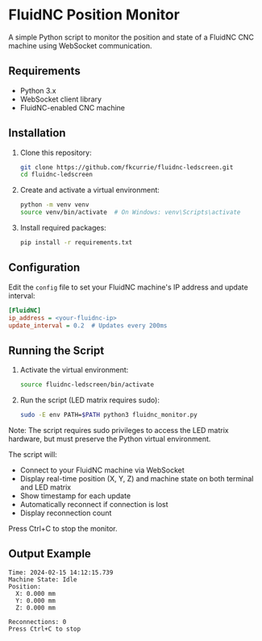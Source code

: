 # FluidNC Position Monitor

A simple Python script to monitor the position and state of a FluidNC CNC machine using WebSocket communication.

## Requirements

- Python 3.x
- WebSocket client library
- FluidNC-enabled CNC machine

## Installation

1. Clone this repository:
   ```bash
   git clone https://github.com/fkcurrie/fluidnc-ledscreen.git
   cd fluidnc-ledscreen
   ```

2. Create and activate a virtual environment:
   ```bash
   python -m venv venv
   source venv/bin/activate  # On Windows: venv\Scripts\activate
   ```

3. Install required packages:
   ```bash
   pip install -r requirements.txt
   ```

## Configuration

Edit the `config` file to set your FluidNC machine's IP address and update interval:
   ```ini
   [FluidNC]
   ip_address = <your-fluidnc-ip>
   update_interval = 0.2  # Updates every 200ms
   ```

## Running the Script

1. Activate the virtual environment:
   ```bash
   source fluidnc-ledscreen/bin/activate
   ```

2. Run the script (LED matrix requires sudo):
   ```bash
   sudo -E env PATH=$PATH python3 fluidnc_monitor.py
   ```

Note: The script requires sudo privileges to access the LED matrix hardware, but must preserve the Python virtual environment.

The script will:
- Connect to your FluidNC machine via WebSocket
- Display real-time position (X, Y, Z) and machine state on both terminal and LED matrix
- Show timestamp for each update
- Automatically reconnect if connection is lost
- Display reconnection count

Press Ctrl+C to stop the monitor.

## Output Example
   ```
   Time: 2024-02-15 14:12:15.739
   Machine State: Idle
   Position:
     X: 0.000 mm
     Y: 0.000 mm
     Z: 0.000 mm

   Reconnections: 0
   Press Ctrl+C to stop
   ``` 